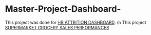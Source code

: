 # Master-Project-Dashboard-

This project was done for [HR ATTRITION DASHBOARD](https://app.powerbi.com/view?r=eyJrIjoiNjE2NzJkY2UtYzA1Yi00YmU2LTk0OWUtODQxNTc0ZDE4MTVlIiwidCI6ImNkY2JiMGUyLTlmZWEtNGY1NC04NjcwLTY3MjcwNzc5N2FkYSIsImMiOjEwfQ%3D%3D&pageName=ReportSection8540009b077d54012418).
/n
This project [SUPERMARKET GROCERY SALES PERFORMANCES](https://app.powerbi.com/view?r=eyJrIjoiMDEyYzZlNjQtYTU3Ny00OTJiLTk4NzMtZjVhNzAyYmJlMjZiIiwidCI6ImNkY2JiMGUyLTlmZWEtNGY1NC04NjcwLTY3MjcwNzc5N2FkYSIsImMiOjEwfQ%3D%3D)
